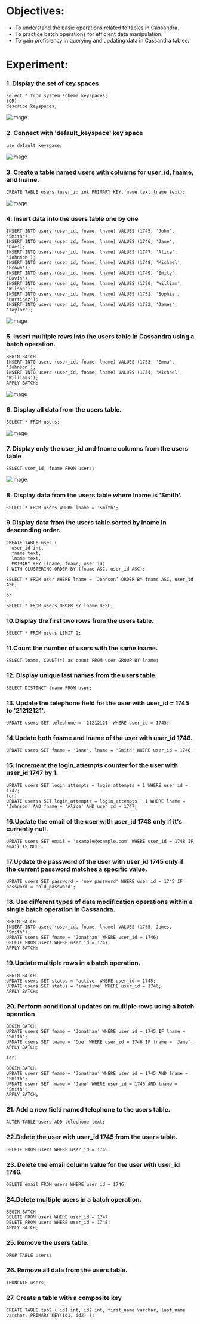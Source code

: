 # Objectives:
- To understand the basic operations related to tables in Cassandra.
- To practice batch operations for efficient data manipulation.
- To gain proficiency in querying and updating data in Cassandra tables.

# Experiment:

### 1. Display the set of key spaces
    select * from system.schema_keyspaces;
    (OR)
    describe keyspaces;

![image](https://github.com/mvharsh/Big-Data/assets/111365320/0c52c563-693d-4bc7-a7af-ade2b7f0b6c0)


### 2. Connect with 'default_keyspace' key space
    use default_keyspace;

![image](https://github.com/mvharsh/Big-Data/assets/111365320/c31435ce-e18f-426e-a763-5955c2a7e35b)


### 3. Create a table named users with columns for user_id, fname, and lname.
    CREATE TABLE users (user_id int PRIMARY KEY,fname text,lname text);

![image](https://github.com/mvharsh/Big-Data/assets/111365320/d41c7de0-8f3c-4014-9625-902609233498)


### 4. Insert data into the users table one by one
    INSERT INTO users (user_id, fname, lname) VALUES (1745, 'John', 'Smith');
    INSERT INTO users (user_id, fname, lname) VALUES (1746, 'Jane', 'Doe');
    INSERT INTO users (user_id, fname, lname) VALUES (1747, 'Alice', 'Johnson');
    INSERT INTO users (user_id, fname, lname) VALUES (1748, 'Michael', 'Brown');
    INSERT INTO users (user_id, fname, lname) VALUES (1749, 'Emily', 'Davis');
    INSERT INTO users (user_id, fname, lname) VALUES (1750, 'William', 'Wilson');
    INSERT INTO users (user_id, fname, lname) VALUES (1751, 'Sophia', 'Martinez');
    INSERT INTO users (user_id, fname, lname) VALUES (1752, 'James', 'Taylor');

![image](https://github.com/mvharsh/Big-Data/assets/111365320/36b19df4-b1cf-4548-9b8a-09e2e5cf2911)


### 5. Insert multiple rows into the users table in Cassandra using a batch operation.
    BEGIN BATCH
    INSERT INTO users (user_id, fname, lname) VALUES (1753, 'Emma', 'Johnson');
    INSERT INTO users (user_id, fname, lname) VALUES (1754, 'Michael', 'Williams');
    APPLY BATCH;

![image](https://github.com/mvharsh/Big-Data/assets/111365320/aad91cbb-70f8-4f0e-b4ec-a884c0e196c1)


### 6. Display all data from the users table.
    SELECT * FROM users;

![image](https://github.com/mvharsh/Big-Data/assets/111365320/44f1b9ca-e40b-4e0c-81f6-de87917bccd0)


### 7. Display only the user_id and fname columns from the users table
    SELECT user_id, fname FROM users;

![image](https://github.com/mvharsh/Big-Data/assets/111365320/ad6e6578-e449-461e-a84d-e5cf4a628636)


### 8. Display data from the users table where lname is 'Smith'.
    SELECT * FROM users WHERE lname = 'Smith';



### 9.Display data from the users table sorted by lname in descending order.

    CREATE TABLE user (
      user_id int,
      fname text,
      lname text,
      PRIMARY KEY (lname, fname, user_id)
    ) WITH CLUSTERING ORDER BY (fname ASC, user_id ASC);
    
    SELECT * FROM user WHERE lname = ‘Johnson’ ORDER BY fname ASC, user_id ASC;
    
    or
    
    SELECT * FROM users ORDER BY lname DESC;




### 10.Display the first two rows from the users table.
    SELECT * FROM users LIMIT 2;



### 11.Count the number of users with the same lname.
    SELECT lname, COUNT(*) as count FROM user GROUP BY lname;




### 12. Display unique last names from the users table.
    SELECT DISTINCT lname FROM user;



### 13. Update the telephone field for the user with user_id = 1745 to '21212121'.
    UPDATE users SET telephone = '21212121' WHERE user_id = 1745;



### 14.Update both fname and lname of the user with user_id 1746.
    UPDATE users SET fname = 'Jane', lname = 'Smith' WHERE user_id = 1746;


### 15. Increment the login_attempts counter for the user with user_id 1747 by 1.
    UPDATE users SET login_attempts = login_attempts + 1 WHERE user_id = 1747;
    (or)
    UPDATE userss SET login_attempts = login_attempts + 1 WHERE lname = 'Johnson' AND fname = 'Alice' AND user_id = 1747;




### 16.Update the email of the user with user_id 1748 only if it's currently null.
    UPDATE users SET email = 'example@example.com' WHERE user_id = 1748 IF email IS NULL;


### 17.Update the password of the user with user_id 1745 only if the current password matches a specific value.
    UPDATE users SET password = 'new_password' WHERE user_id = 1745 IF password = 'old_password';




### 18. Use different types of data modification operations within a single batch operation in Cassandra.

    BEGIN BATCH
    INSERT INTO users (user_id, fname, lname) VALUES (1755, James, 'Smith');
    UPDATE users SET fname = 'Jonathan' WHERE user_id = 1746;
    DELETE FROM users WHERE user_id = 1747;
    APPLY BATCH;






### 19.Update multiple rows in a batch operation.

    BEGIN BATCH
    UPDATE users SET status = 'active' WHERE user_id = 1745;
    UPDATE users SET status = 'inactive' WHERE user_id = 1746;
    APPLY BATCH;



### 20. Perform conditional updates on multiple rows using a batch operation

    BEGIN BATCH
    UPDATE users SET fname = 'Jonathan' WHERE user_id = 1745 IF lname = 'Smith';
    UPDATE users SET lname = 'Doe' WHERE user_id = 1746 IF fname = 'Jane';
    APPLY BATCH;
    
    (or)
    
    BEGIN BATCH
    UPDATE userr SET fname = 'Jonathan' WHERE user_id = 1745 AND lname = 'Smith';
    UPDATE userr SET fname = 'Jane' WHERE user_id = 1746 AND lname = 'Smith';
    APPLY BATCH;





### 21. Add a new field named telephone to the users table.
    ALTER TABLE users ADD telephone text;


### 22.Delete the user with user_id 1745 from the users table.
    DELETE FROM users WHERE user_id = 1745;


### 23. Delete the email column value for the user with user_id 1746.
    DELETE email FROM users WHERE user_id = 1746;



### 24.Delete multiple users in a batch operation.
    BEGIN BATCH
    DELETE FROM users WHERE user_id = 1747;
    DELETE FROM users WHERE user_id = 1748;
    APPLY BATCH;




### 25. Remove the users table.
    DROP TABLE users;


### 26. Remove all data from the users table.
    TRUNCATE users;


### 27. Create a table with a composite key
    CREATE TABLE tab2 ( id1 int, id2 int, first_name varchar, last_name varchar, PRIMARY KEY(id1, id2) );


